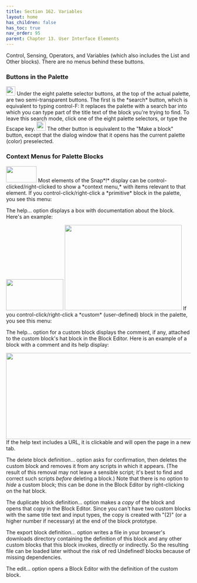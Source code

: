 ```yaml
---
title: Section 162. Variables
layout: home
has_children: false
has_toc: true
nav_order: 95
parent: Chapter 13. User Interface Elements
---
```


Control, Sensing, Operators, and Variables (which also includes the List
and Other blocks). There are no menus behind these buttons.

### Buttons in the Palette

<img src="/snap-manual/assets/images/image1043.png" style="width:25px; height:25px">
Under the eight palette selector buttons,
at the top of the actual palette, are two semi-transparent buttons. The
first is the *search* button, which is equivalent to typing control-F:
It replaces the palette with a search bar into which you can type part
of the title text of the block you're trying to find. To leave this
search mode, click one of the eight palette selectors, or type the
Escape key.

<img src="/snap-manual/assets/images/image1044.png" style="width:25px; height:25px">
The other button is equivalent to the
"Make a block" button, except that the dialog window that it opens has
the current palette (color) preselected.

### Context Menus for Palette Blocks

<img src="/snap-manual/assets/images/image1045.png" style="width:83px; height:44px">
Most elements of the Snap*!* display can
be control-clicked/right-clicked to show a *context menu,* with items
relevant to that element. If you control-click/right-click a *primitive*
block in the palette, you see this menu:

The help... option displays a box with documentation about the block.
Here's an example:

<img src="/snap-manual/assets/images/image1046.png" style="width:156px; height:85px">
<img src="/snap-manual/assets/images/image1047.png" style="width:319px; height:233px">
If you control-click/right-click a
*custom* (user-defined) block in the palette, you see this menu:

The help... option for a custom block displays the comment, if any,
attached to the custom block's hat block in the Block Editor. Here is an
example of a block with a comment and its help display:

<img src="/snap-manual/assets/images/image1048.png" style="width:649px; height:235px">
If the help text includes a URL, it is
clickable and will open the page in a new tab.

The delete block definition... option asks for confirmation, then
deletes the custom block and removes it from any scripts in which it
appears. (The result of this removal may not leave a sensible script;
it's best to find and correct such scripts *before* deleting a block.)
Note that there is no option to *hide* a custom block; this can be done
in the Block Editor by right-clicking on the hat block.

The duplicate block definition... option makes a *copy* of the block and
opens that copy in the Block Editor. Since you can't have two custom
blocks with the same title text and input types, the copy is created
with "(2)" (or a higher number if necessary) at the end of the block
prototype.

The export block definition... option writes a file in your browser's
downloads directory containing the definition of this block and any
other custom blocks that this block invokes, directly or indirectly. So
the resulting file can be loaded later without the risk of red
Undefined! blocks because of missing dependencies.

The edit... option opens a Block Editor with the definition of the
custom block.

